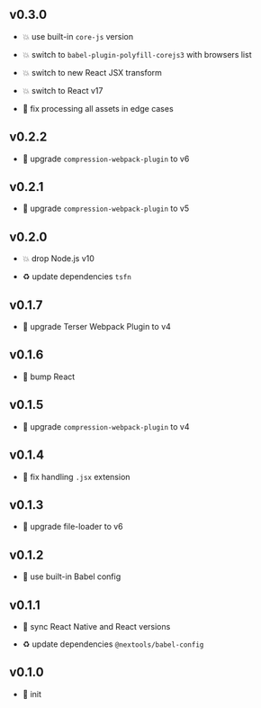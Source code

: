 ## v0.3.0

* 💥 use built-in `core-js` version

* 💥 switch to `babel-plugin-polyfill-corejs3` with browsers list

* 💥 switch to new React JSX transform

* 💥 switch to React v17

* 🐞 fix processing all assets in edge cases

## v0.2.2

* 🐞 upgrade `compression-webpack-plugin` to v6

## v0.2.1

* 🐞 upgrade `compression-webpack-plugin` to v5

## v0.2.0

* 💥 drop Node.js v10

* ♻️ update dependencies `tsfn`

## v0.1.7

* 🐞 upgrade Terser Webpack Plugin to v4

## v0.1.6

* 🐞 bump React

## v0.1.5

* 🐞 upgrade `compression-webpack-plugin` to v4

## v0.1.4

* 🐞 fix handling `.jsx` extension

## v0.1.3

* 🐞 upgrade file-loader to v6

## v0.1.2

* 🐞 use built-in Babel config

## v0.1.1

* 🐞 sync React Native and React versions

* ♻️ update dependencies `@nextools/babel-config`

## v0.1.0

* 🐣 init
